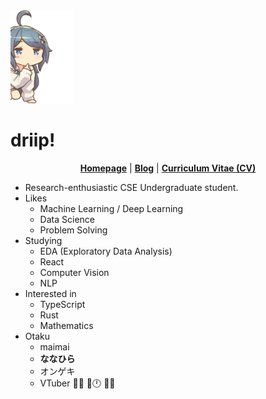 <img src="https://raw.githubusercontent.com/Dogdriip/Dogdriip/master/koboshi.png" width="100px">

# driip!

<p align="center">
  <strong><a href="https://driip.me">Homepage</a></strong>
  |
  <strong><a href="https://driip.me/blog">Blog</a></strong>
  |
  <strong><a href="https://driip.me/cv">Curriculum Vitae (CV)</a></strong>
</p>

- Research-enthusiastic CSE Undergraduate student.
- Likes
  - Machine Learning / Deep Learning
  - Data Science
  - Problem Solving
- Studying
  - EDA (Exploratory Data Analysis)
  - React
  - Computer Vision
  - NLP
- Interested in
  - TypeScript
  - Rust
  - Mathematics
- Otaku
  - maimai
  - **ななひら**
  - オンゲキ
  - VTuber 🍙🥐 🏰🕛 🐶💙
